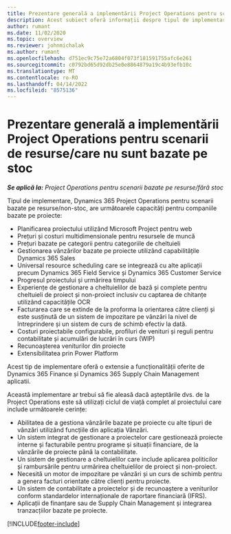 ```yaml
---
title: Prezentare generală a implementării Project Operations pentru scenarii de resurse/care nu sunt bazate pe stoc
description: Acest subiect oferă informații despre tipul de implementare, Project Operations pentru scenarii bazate pe resursă/nestocate.
author: rumant
ms.date: 11/02/2020
ms.topic: overview
ms.reviewer: johnmichalak
ms.author: rumant
ms.openlocfilehash: d751ec9c75e72a6804f073f181591755afc6e261
ms.sourcegitcommit: c0792bd65d92db25e0e8864879a19c4b93efb10c
ms.translationtype: MT
ms.contentlocale: ro-RO
ms.lasthandoff: 04/14/2022
ms.locfileid: "8575136"
---
```

# <a name="project-operations-for-resourcenon-stocked-based-scenarios-deployment-overview"></a>Prezentare generală a implementării Project Operations pentru scenarii de resurse/care nu sunt bazate pe stoc

_**Se aplică la:** Project Operations pentru scenarii bazate pe resurse/fără stoc_

Tipul de implementare, Dynamics 365 Project Operations pentru scenarii bazate pe resurse/non-stoc, are următoarele capacități pentru companiile bazate pe proiecte:

- Planificarea proiectului utilizând Microsoft Project pentru web
- Prețuri și costuri multidimensionale pentru resursele de muncă
- Prețuri bazate pe categorii pentru categoriile de cheltuieli
- Gestionarea vânzărilor bazate pe proiecte utilizând capabilitățile Dynamics 365 Sales
- Universal resource scheduling care se integrează cu alte aplicații precum Dynamics 365 Field Service și Dynamics 365 Customer Service
- Progresul proiectului și urmărirea timpului
- Experiențe de gestionare a cheltuielilor de bază și complete pentru cheltuieli de proiect și non-proiect inclusiv cu captarea de chitanțe utilizând capacitățile OCR
- Facturarea care se extinde de la proforma la orientarea către clienți și este susținută de un sistem de impozitare pe vânzări la nivel de întreprindere și un sistem de curs de schimb efectiv la dată.
- Costuri proiectabile configurabile, profiluri de venituri și reguli pentru contabilitate și acumulări de lucrări în curs (WIP)
- Recunoașterea veniturilor din proiecte
- Extensibilitatea prin Power Platform

Acest tip de implementare oferă o extensie a funcționalității oferite de Dynamics 365 Finance și Dynamics 365 Supply Chain Management aplicatii.

Această implementare ar trebui să fie aleasă dacă așteptările dvs. de la Project Operations este să utilizați ciclul de viață complet al proiectului care include următoarele cerințe:

- Abilitatea de a gestiona vânzările bazate pe proiecte cu alte tipuri de vânzări utilizând funcțiile din aplicația Vânzări.
- Un sistem integrat de gestionare a proiectelor care gestionează proiecte interne și facturabile pentru programe și situații financiare, de la vânzările de proiecte până la contabilitate.
- Un sistem de gestionare a cheltuielilor care include aplicarea politicilor și rambursările pentru urmărirea cheltuielilor de proiect și non-proiect.
- Necesită un motor de impozitare pe vânzări și un curs de schimb pentru a genera facturi orientate către clienți pentru proiecte.
- Un sistem de contabilitate a proiectelor și de recunoaștere a veniturilor conform standardelor internaționale de raportare financiară (IFRS).
- Aplicații de finanțare sau de Supply Chain Management și integrarea tranzacțiilor bazate pe proiecte.


[!INCLUDE[footer-include](../includes/footer-banner.md)]